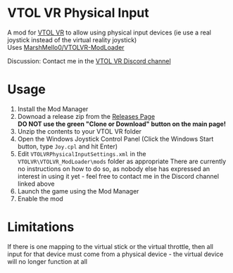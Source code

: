 # VTOL VR Physical Input
A mod for [VTOL VR](https://store.steampowered.com/app/667970/VTOL_VR/) to allow using physical input devices (ie use a real joystick instead of the virtual reality joystick)  
Uses [MarshMello0/VTOLVR-ModLoader](https://github.com/MarshMello0/VTOLVR-ModLoader)  

Discussion: Contact me in the [VTOL VR Discord channel](https://discord.gg/WPvdZzG)

# Usage
1. Install the Mod Manager
1. Downoad a release zip from the [Releases Page](https://github.com/evilC/VTOLVRPhysicalInput/releases)  
**DO NOT use the green "Clone or Download" button on the main page!**
1. Unzip the contents to your VTOL VR folder
1. Open the Windows Joystick Control Panel (Click the Windows Start  button, type `Joy.cpl` and hit Enter)  
1. Edit `VTOLVRPhysicalInputSettings.xml` in the `VTOLVR\VTOLVR_ModLoader\mods` folder as appropriate
   There are currently no instructions on how to do so, as nobody else has expressed an interest in using it yet - feel free to contact me in the Discord channel linked above
1. Launch the game using the Mod Manager
1. Enable the mod

# Limitations
If there is one mapping to the virtual stick or the virtual throttle, then all input for that device must come from a physical device - the virtual device will no longer function at all
